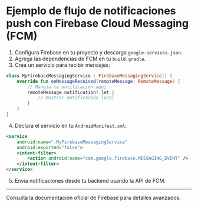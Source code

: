 # Ejemplo de flujo de notificaciones push con Firebase Cloud Messaging (FCM)

1. Configura Firebase en tu proyecto y descarga `google-services.json`.
2. Agrega las dependencias de FCM en tu `build.gradle`.
3. Crea un servicio para recibir mensajes:

```kotlin
class MyFirebaseMessagingService : FirebaseMessagingService() {
    override fun onMessageReceived(remoteMessage: RemoteMessage) {
        // Maneja la notificación aquí
        remoteMessage.notification?.let {
            // Mostrar notificación local
        }
    }
}
```

4. Declara el servicio en tu `AndroidManifest.xml`:

```xml
<service
    android:name=".MyFirebaseMessagingService"
    android:exported="false">
    <intent-filter>
        <action android:name="com.google.firebase.MESSAGING_EVENT" />
    </intent-filter>
</service>
```

5. Envía notificaciones desde tu backend usando la API de FCM.

---

Consulta la documentación oficial de Firebase para detalles avanzados.

